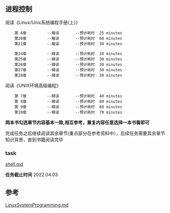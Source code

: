 ## 进程控制

  阅读《Linux/Unix系统编程手册(上)》

        第 6章         --略读       --预计耗时  25 minutes
        第20章         --略读       --预计耗时  60 minutes
        第21章         --略读       --预计耗时  30 minutes

        第24章         --精读       --预计耗时  30 minutes
        第25章         --精读       --预计耗时  30 minutes
        第26章         --精读       --预计耗时  30 minutes
        第27章         --精读       --预计耗时  30 minutes
        第28章         --精读       --预计耗时  30 minutes

  阅读《UNIX环境高级编程》

        第 7章         --精读       --预计耗时  40 minutes
        第 8章         --精读       --预计耗时  80 minutes
        第 9章         --精读       --预计耗时  80 minutes
        第10章         --精读       --预计耗时  70 minutes

  **两本书勾选章节内容基本一致,相互参考，重复内容任意选择一本书看即可**


  完成任务之后继续阅读其余章节(重点部分在参考资料中），后续任务需要其余章节知识背景，直到书籍阅读完毕

### task
   [shell.md](../project/shell.md)

  **任务截止时间**
     2022.04.03

## 参考
  [LinuxSystemProgramming.md](../preparation/LinuxSystemProgramming.md)
